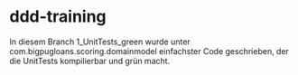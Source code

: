 # ddd-training

In diesem Branch 1_UnitTests_green wurde unter com.bigpugloans.scoring.domainmodel einfachster Code geschrieben, der die UnitTests kompilierbar und grün macht.
